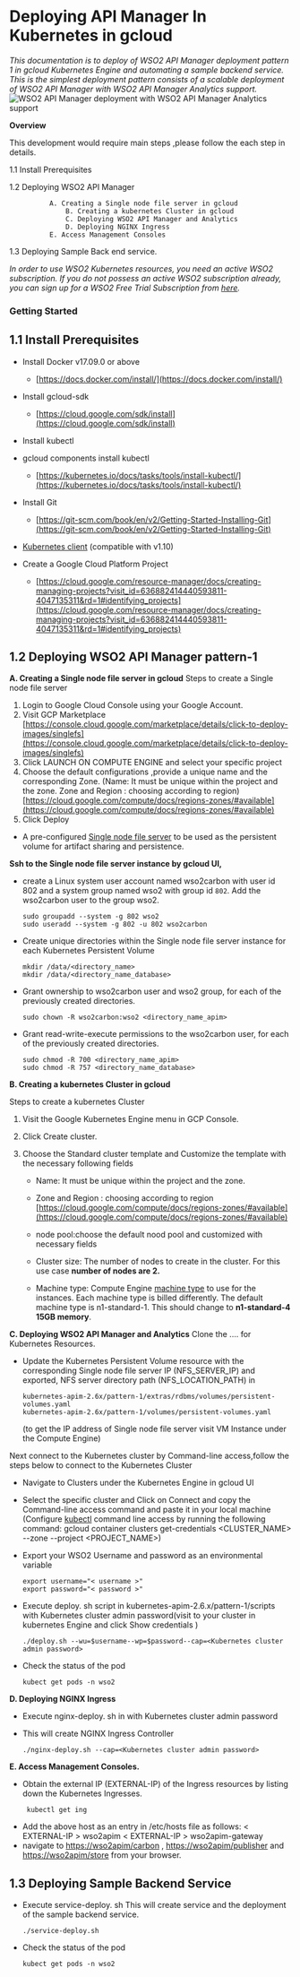 # Deploying API Manager In Kubernetes in gcloud
*This documentation is to deploy of WSO2 API Manager deployment pattern 1 in gcloud Kubernetes Engine and automating a sample backend service.
This is the simplest deployment pattern consists of a scalable deployment of WSO2 API Manager with WSO2 API Manager Analytics support.*
![WSO2 API Manager deployment with WSO2 API Manager Analytics support](pattern01.jpg)

**Overview**

This development would require main steps ,please follow the each step in details.

1.1 Install Prerequisites

1.2 Deploying WSO2 API Manager

           
		      A. Creating a Single node file server in gcloud
	              B. Creating a kubernetes Cluster in gcloud
	              C. Deploying WSO2 API Manager and Analytics
	              D. Deploying NGINX Ingress
	   	      E. Access Management Consoles

1.3 Deploying Sample Back end service.

*In order to use WSO2 Kubernetes resources, you need an active WSO2 subscription. If you do not possess an active WSO2 subscription already, you can sign up for a WSO2 Free Trial Subscription from [here](https://wso2.com/free-trial-subscription).*
### Getting Started

## **1.1 Install Prerequisites**


-   Install Docker v17.09.0 or above
    

	-   [https://docs.docker.com/install/](https://docs.docker.com/install/)
    

-   Install gcloud-sdk
    

	-   [https://cloud.google.com/sdk/install](https://cloud.google.com/sdk/install)
    

-   Install kubectl
    

-   gcloud components install kubectl
    
	-   [https://kubernetes.io/docs/tasks/tools/install-kubectl/](https://kubernetes.io/docs/tasks/tools/install-kubectl/)
    

-   Install [](https://git-scm.com/book/en/v2/Getting-Started-Installing-Git) Git
    

	-   [https://git-scm.com/book/en/v2/Getting-Started-Installing-Git](https://git-scm.com/book/en/v2/Getting-Started-Installing-Git)
    

-   [Kubernetes client](https://kubernetes.io/docs/tasks/tools/install-kubectl/) (compatible with v1.10)
    

-   Create a Google Cloud Platform [](https://console.cloud.google.com/projectselector/compute/instances) Project
    

	-   [https://cloud.google.com/resource-manager/docs/creating-managing-projects?visit_id=636882414440593811-4047135311&rd=1#identifying_projects](https://cloud.google.com/resource-manager/docs/creating-managing-projects?visit_id=636882414440593811-4047135311&rd=1#identifying_projects)


## **1.2 Deploying WSO2 API Manager pattern-1**

**A.  Creating a Single node file server in gcloud**
    Steps to create a Single node file server
1.  Login to Google Cloud Console using your Google Account.    
2.  Visit GCP Marketplace
    [https://console.cloud.google.com/marketplace/details/click-to-deploy-images/singlefs](https://console.cloud.google.com/marketplace/details/click-to-deploy-images/singlefs)
3.  Click LAUNCH ON COMPUTE ENGINE and select your specific project  
4.  Choose the default configurations ,provide a unique name and the corresponding Zone.
(Name: It must be unique within the project and the zone.
Zone and Region : choosing according to region)
[https://cloud.google.com/compute/docs/regions-zones/#available](https://cloud.google.com/compute/docs/regions-zones/#available)
5.  Click Deploy
- A pre-configured [Single node file server](https://cloud.google.com/marketplace/docs/single-node-fileserver) to be used as the persistent volume for artifact sharing and persistence.

 **Ssh to the Single node file server instance by gcloud UI,**

-   create a Linux system user account named wso2carbon with user id 802 and a system group named wso2 with group id   `802`. Add the wso2carbon user to the group wso2.
    
	  ```
	sudo groupadd --system -g 802 wso2  
	sudo useradd --system -g 802 -u 802 wso2carbon
	  ```
-   Create unique directories within the Single node file server instance for each Kubernetes Persistent Volume
    
	   ```
	   mkdir /data/<directory_name>
	   mkdir /data/<directory_name_database>
	   ```
  
-   Grant ownership to wso2carbon user and wso2 group, for each of the previously created directories.
	```
	sudo chown -R wso2carbon:wso2 <directory_name_apim>
	 ```
-   Grant read-write-execute permissions to the wso2carbon user, for each of the previously created directories.
    
	 ```
	sudo chmod -R 700 <directory_name_apim>
	sudo chmod -R 757 <directory_name_database>
	 ```
  
**B.  Creating a kubernetes Cluster in gcloud**
    

Steps to create a kubernetes Cluster

1.  Visit the Google Kubernetes Engine menu in GCP Console.
    
2.  Click Create cluster.
    
3.  Choose the Standard cluster template and Customize the template with the necessary following fields

	-   Name: It must be unique within the project and the zone.
    
	-   Zone and Region : choosing according to region
	    [https://cloud.google.com/compute/docs/regions-zones/#available](https://cloud.google.com/compute/docs/regions-zones/#available)
	-   node pool:choose the default nood pool and customized with necessary fields
	-   Cluster size: The number of nodes to create in the cluster. For this use case **number of nodes are 2.**
	-   Machine type: Compute Engine [machine type](https://cloud.google.com/compute/docs/machine-types) to use for the instances. Each machine type is billed differently. The default machine type is n1-standard-1. This should change to **n1-standard-4 15GB memory**.
	
**C.  Deploying WSO2 API Manager and Analytics**
    Clone the .... for Kubernetes Resources.
-   Update the Kubernetes Persistent Volume resource with the corresponding Single node file server IP (NFS_SERVER_IP) and exported, NFS server directory path (NFS_LOCATION_PATH) in

	 ```
	kubernetes-apim-2.6x/pattern-1/extras/rdbms/volumes/persistent-volumes.yaml
	kubernetes-apim-2.6x/pattern-1/volumes/persistent-volumes.yaml
	 ```
	(to get the IP address of Single node file server visit VM Instance under the Compute Engine)
  
Next connect to the Kubernetes cluster by Command-line access,follow the steps below to connect to the Kubernetes Cluster
   
-  Navigate to Clusters under the Kubernetes Engine in gcloud UI
    
-   Select the specific cluster and Click on Connect and copy the Command-line access command and paste it in your local machine (Configure [kubectl](http://kubernetes.io/docs/user-guide/kubectl-overview/) command line access by running the following command: gcloud container clusters get-credentials <CLUSTER_NAME> --zone <ZONE> --project <PROJECT_NAME>)
    

-   Export your WSO2 Username and password as an environmental variable
    
	```
	export username="< username >"
	export password="< password >"
	```
-   Execute deploy. sh  script in kubernetes-apim-2.6.x/pattern-1/scripts with Kubernetes cluster admin password(visit to your cluster in kubernetes Engine and click Show credentials )
	 ```
	./deploy.sh --wu=$username--wp=$password--cap=<Kubernetes cluster admin password>
	```
-   Check the status of the pod
	```
	kubect get pods -n wso2
	```
**D.  Deploying NGINX Ingress**
   
-   Execute nginx-deploy. sh in with Kubernetes cluster admin password
    
-   This will create NGINX Ingress Controller
    
	```
	./nginx-deploy.sh --cap=<Kubernetes cluster admin password>
	```
**E.  Access Management Consoles.**
    

-   Obtain the external IP (EXTERNAL-IP) of the Ingress resources by listing down the Kubernetes Ingresses.
	```
	 kubectl get ing
	```
-   Add the above host as an entry in /etc/hosts file as follows:
< EXTERNAL-IP > wso2apim
< EXTERNAL-IP > wso2apim-gateway
-   navigate to [https://wso2apim/carbon](https://wso2apim/carbon) , [https://wso2apim/publisher](https://wso2apim/publisher) and [https://wso2apim/store](https://wso2apim/store) from your browser.
    

  
## **1.3 Deploying Sample Backend Service**
-   Execute service-deploy. sh
    This will create service and the deployment of the sample backend service.
	```
	./service-deploy.sh
	```
-   Check the status of the pod
	```
	kubect get pods -n wso2
	```
